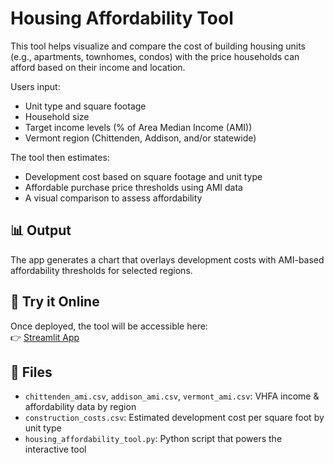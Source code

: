 # Housing Affordability Tool

This tool helps visualize and compare the cost of building housing units 
(e.g., apartments, townhomes, condos) with the price households can afford 
based on their income and location.

Users input:
- Unit type and square footage
- Household size
- Target income levels (% of Area Median Income (AMI))
- Vermont region (Chittenden, Addison, and/or statewide)

The tool then estimates:
- Development cost based on square footage and unit type
- Affordable purchase price thresholds using AMI data
- A visual comparison to assess affordability

## 📊 Output
The app generates a chart that overlays development costs with AMI-based affordability thresholds for selected regions.

## 🔗 Try it Online
Once deployed, the tool will be accessible here:  
👉 [Streamlit App](https://housing-affordability-tool.streamlit.app/)

## 📁 Files
- `chittenden_ami.csv`, `addison_ami.csv`, `vermont_ami.csv`: VHFA income & affordability data by region
- `construction_costs.csv`: Estimated development cost per square foot by unit type
- `housing_affordability_tool.py`: Python script that powers the interactive tool
